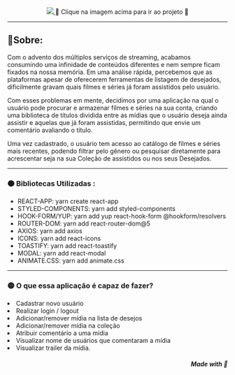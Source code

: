 <div align="center">
  <a href="https://capstone-m3-zeta.vercel.app/" >
    <img src="https://user-images.githubusercontent.com/93724854/170270103-53a235ab-f796-4ba0-b133-d3f665679770.svg"  />   
  </a>
  <span >🔺 Clique na imagem acima para ir ao projeto 🔺</span>
</div>
<hr/>
<h2>🔴Sobre: </h2>
<p>Com o advento dos múltiplos serviços de streaming, acabamos consumindo uma infinidade de conteúdos diferentes e nem sempre ficam fixados na nossa memória. Em uma análise rápida, percebemos que as plataformas apesar de oferecerem ferramentas de listagem de desejados, dificilmente gravam quais filmes e séries já foram assistidos pelo usuário. </p>

<p>Com esses problemas em mente, decidimos por uma aplicação na qual o usuário pode procurar e armazenar filmes e séries na sua conta, criando uma biblioteca de títulos dividida entre as mídias que o usuário deseja ainda assistir e aquelas que já foram assistidas, permitindo que envie um comentário avaliando o título. </p>

<p>Uma vez cadastrado, o usuário tem acesso ao catálogo de filmes e séries mais recentes, podendo filtrar pelo gênero ou pesquisar diretamente para acrescentar seja na sua Coleção de assistidos ou nos seus Desejados.</p>
<hr/>
<h3>🟠 Bibliotecas Utilizadas : </h3>
<ul>
  <li>REACT-APP: yarn create react-app</li>
  <li>STYLED-COMPONENTS: yarn add styled-components</li>
  <li>HOOK-FORM/YUP: yarn add yup react-hook-form @hookform/resolvers</li>
  <li>ROUTER-DOM: yarn add react-router-dom@5</li>
  <li>AXIOS: yarn add axios</li>
  <li>ICONS: yarn add react-icons</li>
  <li>TOASTIFY: yarn add react-toastify</li>
  <li>MODAL: yarn add react-modal</li>
  <li>ANIMATE.CSS: yarn add animate.css</li>
</ul>
<hr/>
<h3>🟡 O que essa aplicação é capaz de fazer? </h3>
<li> Cadastrar novo usuário</li>
<li> Realizar login / logout</li>
<li> Adicionar/remover mídia na lista de desejos</li>
<li> Adicionar/remover mídia na coleção</li>
<li> Atribuir comentário a uma mídia </li>
<li> Visualizar nome de usuários que comentaram a mídia </li>
<li> Visualizar trailer da mídia.</li>

<h5 align="right"> Made with 💙 </h5>
